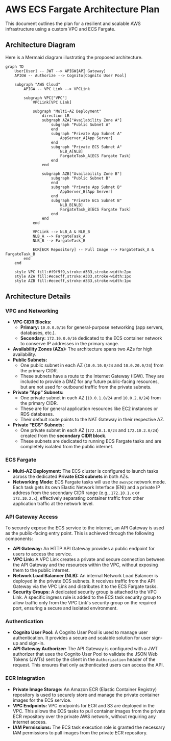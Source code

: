 # AWS ECS Fargate Architecture Plan

This document outlines the plan for a resilient and scalable AWS infrastructure using a custom VPC and ECS Fargate.

## Architecture Diagram

Here is a Mermaid diagram illustrating the proposed architecture.

```mermaid
graph TD
    User[User] -- JWT --> APIGW[API Gateway]
    APIGW -- Authorize --> Cognito[Cognito User Pool]
    
    subgraph "AWS Cloud"
        APIGW -- VPC Link --> VPCLink

        subgraph VPC["VPC"]
            VPCLink[VPC Link]

            subgraph "Multi-AZ Deployment"
                direction LR
                subgraph AZA["Availability Zone A"]
                    subgraph "Public Subnet A"
                    end
                    subgraph "Private App Subnet A"
                        AppServer_A[App Server]
                    end
                    subgraph "Private ECS Subnet A"
                        NLB_A[NLB]
                        FargateTask_A[ECS Fargate Task]
                    end
                end

                subgraph AZB["Availability Zone B"]
                    subgraph "Public Subnet B"
                    end
                    subgraph "Private App Subnet B"
                        AppServer_B[App Server]
                    end
                    subgraph "Private ECS Subnet B"
                        NLB_B[NLB]
                        FargateTask_B[ECS Fargate Task]
                    end
                end
            end
   
            VPCLink --> NLB_A & NLB_B
            NLB_A --> FargateTask_A
            NLB_B --> FargateTask_B
            
            ECR[ECR Repository] -- Pull Image --> FargateTask_A & FargateTask_B
        end
    end

    style VPC fill:#f9f9f9,stroke:#333,stroke-width:2px
    style AZA fill:#ececff,stroke:#333,stroke-width:1px
    style AZB fill:#ececff,stroke:#333,stroke-width:1px
```

## Architecture Details

### VPC and Networking

*   **VPC CIDR Blocks:**
    *   **Primary:** `10.0.0.0/16` for general-purpose networking (app servers, databases, etc.).
    *   **Secondary:** `172.10.0.0/16` dedicated to the ECS container network to conserve IP addresses in the primary range.
*   **Availability Zones (AZs):** The architecture spans two AZs for high availability.
*   **Public Subnets:**
    *   One public subnet in each AZ (`10.0.10.0/24` and `10.0.20.0/24`) from the primary CIDR.
    *   These subnets have a route to the Internet Gateway (IGW). They are included to provide a DMZ for any future public-facing resources, but are not used for outbound traffic from the private subnets.
*   **Private "App" Subnets:**
    *   One private subnet in each AZ (`10.0.1.0/24` and `10.0.2.0/24`) from the primary CIDR.
    *   These are for general application resources like EC2 instances or RDS databases.
    *   Their default route points to the NAT Gateway in their respective AZ.
*   **Private "ECS" Subnets:**
    *   One private subnet in each AZ (`172.10.1.0/24` and `172.10.2.0/24`) created from the **secondary CIDR block**.
    *   These subnets are dedicated to running ECS Fargate tasks and are completely isolated from the public internet.

### ECS Fargate

*   **Multi-AZ Deployment:** The ECS cluster is configured to launch tasks across the dedicated **Private ECS subnets** in both AZs.
*   **Networking Mode:** ECS Fargate tasks will use the `awsvpc` network mode. Each task gets its own Elastic Network Interface (ENI) and a private IP address from the secondary CIDR range (e.g., `172.10.1.x` or `172.10.2.x`), effectively separating container traffic from other application traffic at the network level.

### API Gateway Access

To securely expose the ECS service to the internet, an API Gateway is used as the public-facing entry point. This is achieved through the following components:

*   **API Gateway:** An HTTP API Gateway provides a public endpoint for users to access the service.
*   **VPC Link:** A VPC Link creates a private and secure connection between the API Gateway and the resources within the VPC, without exposing them to the public internet.
*   **Network Load Balancer (NLB):** An internal Network Load Balancer is deployed in the private ECS subnets. It receives traffic from the API Gateway via the VPC Link and distributes it to the ECS Fargate tasks.
*   **Security Groups:** A dedicated security group is attached to the VPC Link. A specific ingress rule is added to the ECS task security group to allow traffic only from the VPC Link's security group on the required port, ensuring a secure and isolated environment.

### Authentication

*   **Cognito User Pool:** A Cognito User Pool is used to manage user authentication. It provides a secure and scalable solution for user sign-up and sign-in.
*   **API Gateway Authorizer:** The API Gateway is configured with a JWT authorizer that uses the Cognito User Pool to validate the JSON Web Tokens (JWTs) sent by the client in the `Authorization` header of the request. This ensures that only authenticated users can access the API.

### ECR Integration

*   **Private Image Storage:** An Amazon ECR (Elastic Container Registry) repository is used to securely store and manage the private container images for the ECS service.
*   **VPC Endpoints:** VPC endpoints for ECR and S3 are deployed in the VPC. This allows the ECS tasks to pull container images from the private ECR repository over the private AWS network, without requiring any internet access.
*   **IAM Permissions:** The ECS task execution role is granted the necessary IAM permissions to pull images from the private ECR repository.

